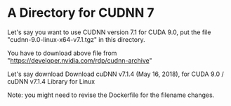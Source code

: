# A Directory for CUDNN 7

Let's say you want to use CUDNN version 7.1 for CUDA 9.0, put the file "cudnn-9.0-linux-x64-v7.1.tgz" in this directory. 

You have to download above file from "https://developer.nvidia.com/rdp/cudnn-archive"

Let's say download Download cuDNN v7.1.4 (May 16, 2018), for CUDA 9.0 / cuDNN v7.1.4 Library for Linux

Note: you might need to revise the Dockerfile for the filename changes.
